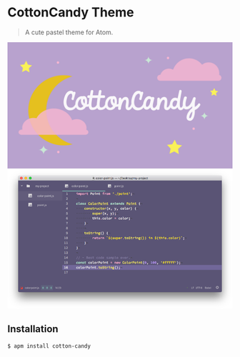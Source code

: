 # CottonCandy Theme

> A cute pastel theme for Atom.

![](./docs/images/cottoncandy.png)
![](./docs/images/code-preview.png)

## Installation

```
$ apm install cotton-candy
```
